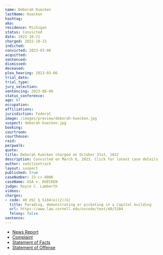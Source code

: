 ```yaml
---
name: Deborah Kuecken
lastName: Kuecken
hashtag:
aka:
residence: Michigan
status: Convicted
date: 2022-10-21
charged: 2022-10-21
indicted:
convicted: 2023-03-06
acquitted:
sentenced:
dismissed:
deceased:
plea_hearing: 2023-03-06
trial_date:
trial_type:
jury_selection:
sentencing: 2023-06-09
status_conference:
age: 67
occupation:
affiliations:
jurisdiction: Federal
image: /images/preview/deborah-kuecken.jpg
suspect: deborah-kuecken.jpg
booking:
courtroom:
courthouse:
raid:
perpwalk:
quote:
title: Deborah Kuecken charged on October 21st, 2022
description: Convicted on March 6, 2023. Click for latest case details.
author: seditiontrack
layout: suspect
published: true
caseNumber: 23-cr-0006
caseName: USA v. KUECKEN
judge: Royce C. Lamberth
videos:
charges:
- code: 40 USC § 5104(e)(2)(G)
  title: Parading, demonstrating or picketing in a Capitol building
  url: https://www.law.cornell.edu/uscode/text/40/5104
  felony: false
sentence:
---
```

- [News Report](https://www.mlive.com/news/2022/10/michigan-siblings-charged-after-photos-place-them-inside-capitol-during-jan-6-riot.html)
- [Complaint](https://www.justice.gov/usao-dc/case-multi-defendant/file/1547566/download)
- [Statement of Facts](https://www.justice.gov/usao-dc/case-multi-defendant/file/1547571/download)
- [Statement of Offense](https://storage.courtlistener.com/recap/gov.uscourts.dcd.250701/gov.uscourts.dcd.250701.33.0.pdf)
